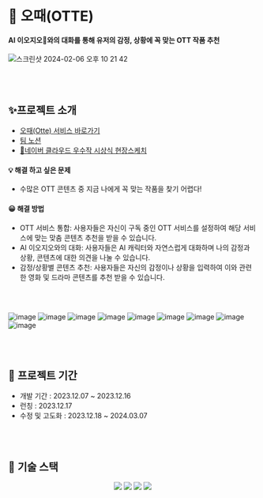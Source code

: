 # 🔮 오때(OTTE)

#### AI 이오지오🤖와의 대화를 통해 유저의 감정, 상황에 꼭 맞는 OTT 작품 추천
![스크린샷 2024-02-06 오후 10 21 42](https://github.com/otte-i5j5/frontend/assets/84265783/ce8563ed-370f-4475-9c99-62e0d62c3908)


<br/>
<br/>


## ✨프로젝트 소개
- <a href="https://www.otte-ai.com">오때(Otte) 서비스 바로가기</a><br/>
- <a href="">팀 노션</a><br/>
- <a href="https://youtu.be/XPyCf9NS-rk?feature=shared">🏅네이버 클라우드 우수작 시상식 현장스케치</a>

#### 💡 해결 하고 싶은 문제 
- 수많은 OTT 콘텐츠 중 지금 나에게 꼭 맞는 작품을 찾기 어렵다!


#### 😀 해결 방법
- OTT 서비스 통합: 사용자들은 자신이 구독 중인 OTT 서비스를 설정하여 해당 서비스에 맞는 맞춤 콘텐츠 추천을 받을 수 있습니다.
- AI 이오지오와의 대화: 사용자들은 AI 캐릭터와 자연스럽게 대화하며 나의 감정과 상황, 콘텐츠에 대한 의견을 나눌 수 있습니다.
- 감정/상황별 콘텐츠 추천: 사용자들은 자신의 감정이나 상황을 입력하여 이와 관련한 영화 및 드라마 콘텐츠를 추천 받을 수 있습니다.

<br/>
<br/>

![image](https://github.com/otte-i5j5/frontend/assets/84265783/ac4014eb-b4b5-419a-a2c2-86fe96cb81b0)
![image](https://github.com/otte-i5j5/frontend/assets/84265783/2db55d46-3171-43f1-9a94-0f5715f1e5e6)
![image](https://github.com/otte-i5j5/frontend/assets/84265783/596ec38a-6406-4fb0-8208-39c8112dc207)
![image](https://github.com/otte-i5j5/frontend/assets/84265783/b56bd3bc-8831-4be6-aaa0-1b03091697b0)
![image](https://github.com/otte-i5j5/frontend/assets/84265783/6f5e6adf-c9eb-43a8-9b1b-ef2d16448ac5)
![image](https://github.com/otte-i5j5/frontend/assets/84265783/a30555b3-d862-43a7-8702-24ee4afb437e)
![image](https://github.com/otte-i5j5/frontend/assets/84265783/90b3cb4c-417e-49e1-b1f5-2802be7511a5)
![image](https://github.com/otte-i5j5/frontend/assets/84265783/850dd185-26ff-4886-a9a5-14c8188ec738)
![image](https://github.com/otte-i5j5/frontend/assets/84265783/2e0d6442-c354-4991-84cb-81f8a207de43)

<br/>
<br/>

## 📆 프로젝트 기간
- 개발 기간 : 2023.12.07 ~ 2023.12.16
- 런칭 : 2023.12.17
- 수정 및 고도화 : 2023.12.18 ~ 2024.03.07
  
<br/>
<br/>

## 🔧 기술 스택

<p align="center">
<img src="https://img.shields.io/badge/Next-222222?style=for-the-badge&logo=Next.js&logoColor=white">
<img src="https://img.shields.io/badge/TailwindCss-06B6D4?style=for-the-badge&logo=tailwindcss&logoColor=white">
<img src="https://img.shields.io/badge/TanstackQuery-FF4154?style=for-the-badge&logo=reactquery&logoColor=white">
<img src="https://img.shields.io/badge/Recoil-3578E5?style=for-the-badge&logo=recoil&logoColor=white">

<br/>
<br/>

